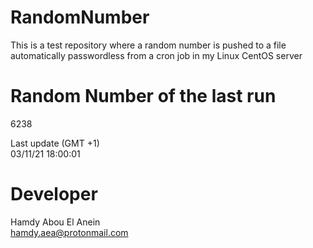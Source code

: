 # RandomNumber    
This is a test repository where a random number is pushed to a file automatically passwordless from a cron job in my Linux CentOS server    
# Random Number of the last run   
6238
      
Last update (GMT +1)    
03/11/21 18:00:01
# Developer    
Hamdy Abou El Anein   
hamdy.aea@protonmail.com
